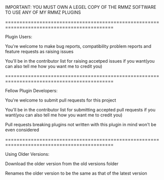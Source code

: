 IMPORTANT: YOU MUST OWN A LEGEL COPY OF THE RMMZ SOFTWARE TO USE ANY OF MY RMMZ PLUGINS

============================================================================================

Plugin Users:

You're welcome to make bug reports, compatibility problem reports and feature requests as raising issues

You'll be in the contributor list for raising accetped issues if you want(you can also tell me how you want me to credit you)

============================================================================================

Fellow Plugin Developers:

You're welcome to submit pull requests for this project

You'll be in the contributor list for submitting accepted pull requests if you want(you can also tell me how you want me to credit you)

Pull requests breaking plugins not written with this plugin in mind won't be even considered

============================================================================================

Using Older Versions:

Download the older version from the old versions folder

Renames the older version to be the same as that of the latest version
